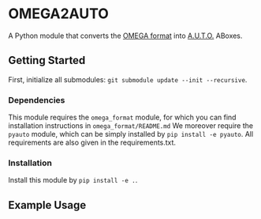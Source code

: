 # OMEGA2AUTO

A Python module that converts the [OMEGA format](https://github.com/ika-rwth-aachen/omega_format/) into [A.U.T.O.](https://github.com/lu-w/auto/) ABoxes.

## Getting Started

First, initialize all submodules: `git submodule update --init --recursive`.

### Dependencies

This module requires the `omega_format` module, for which you can find installation instructions in `omega_format/README.md`
We moreover require the `pyauto` module, which can be simply installed by `pip install -e pyauto`.
All requirements are also given in the requirements.txt.

### Installation

Install this module by `pip install -e .`.

## Example Usage

